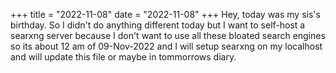 +++
title = "2022-11-08"
date = "2022-11-08"
+++
Hey, today was my sis's birthday. So I didn't do anything different today but I want to self-host a searxng server because I don't want to use all these bloated search engines so its about 12 am of 09-Nov-2022 and I will setup searxng on my localhost and will update this file or maybe in tommorrows diary.
